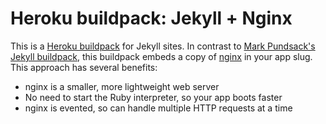 Heroku buildpack: Jekyll + Nginx
================================

This is a [Heroku buildpack](http://devcenter.heroku.com/articles/buildpack) for Jekyll sites.  In contrast to 
[Mark Pundsack's Jekyll buildpack](https://github.com/markpundsack/heroku-buildpack-jekyll), this buildpack
embeds a copy of [nginx](http://nginx.org) in your app slug.  This approach has several benefits:

* nginx is a smaller, more lightweight web server
* No need to start the Ruby interpreter, so your app boots faster
* nginx is evented, so can handle multiple HTTP requests at a time

